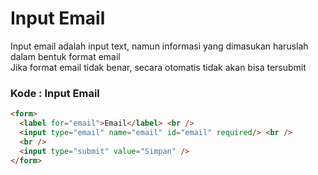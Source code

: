 # Input Email

Input email adalah input text, namun informasi yang dimasukan haruslah dalam bentuk format email <br>
Jika format email tidak benar, secara otomatis tidak akan bisa tersubmit <br>

### Kode : Input Email

```html
<form>
  <label for="email">Email</label> <br />
  <input type="email" name="email" id="email" required/> <br />
  <br />
  <input type="submit" value="Simpan" />
</form>
```

